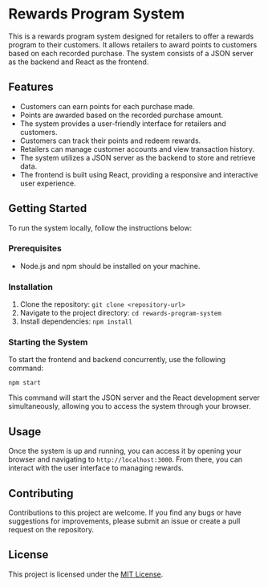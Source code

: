 # Rewards Program System

This is a rewards program system designed for retailers to offer a rewards program to their customers. It allows retailers to award points to customers based on each recorded purchase. The system consists of a JSON server as the backend and React as the frontend.

## Features

-   Customers can earn points for each purchase made.
-   Points are awarded based on the recorded purchase amount.
-   The system provides a user-friendly interface for retailers and customers.
-   Customers can track their points and redeem rewards.
-   Retailers can manage customer accounts and view transaction history.
-   The system utilizes a JSON server as the backend to store and retrieve data.
-   The frontend is built using React, providing a responsive and interactive user experience.

## Getting Started

To run the system locally, follow the instructions below:

### Prerequisites

-   Node.js and npm should be installed on your machine.

### Installation

1. Clone the repository: `git clone <repository-url>`
2. Navigate to the project directory: `cd rewards-program-system`
3. Install dependencies: `npm install`

### Starting the System

To start the frontend and backend concurrently, use the following command:

```
npm start
```

This command will start the JSON server and the React development server simultaneously, allowing you to access the system through your browser.

## Usage

Once the system is up and running, you can access it by opening your browser and navigating to `http://localhost:3000`. From there, you can interact with the user interface to managing rewards.

## Contributing

Contributions to this project are welcome. If you find any bugs or have suggestions for improvements, please submit an issue or create a pull request on the repository.

## License

This project is licensed under the [MIT License](https://chat.openai.com/LICENSE).

